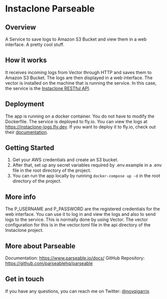 # Instaclone Parseable
## Overview
A Service to save logs to Amazon S3 Bucket and view them in a web interface. A pretty cool stuff.

## How it works
It receives incoming logs from Vector through HTTP and saves them to Amazon S3 Bucket. 
The logs are then displayed in a web interface. 
The vector is installed on the machine that is running the service. 
In this case, the service is the <a href="">Instaclone RESTful API</a>.

## Deployment
The app is running on a docker container. You do not have to modify the Dockerfile.
The service is deployed to fly.io. You can view the logs at https://instaclone-logs.fly.dev.
If you want to deploy it to fly.io, check out their <a href="https://fly.io/docs/languages-and-frameworks/dockerfile/">documentation</a>.

## Getting Started
1. Get your AWS credentials and create an S3 bucket.
2. After that, set up any secret variables required by .env.example in a .env file in the root directory of the project.
3. You can run the app locally by running `docker-compose up -d` in the root directory of the project.

## More info
The P_USERNAME and P_PASSWORD are the registered credentials for the web interface. 
You can use it to log in and view the logs and also to send logs to the service. This is normally done by using Vector.
The vector configuration for this is in the vector.toml file in the api directory of the Instaclone project.

## More about Parseable
Documentation: https://www.parseable.io/docs/
GitHub Repository: https://github.com/parseablehq/parseable

## Get in touch
If you have any questions, you can reach me on Twitter: <a href="https://twitter.com/novqigarrix">@novqigarrix</a>